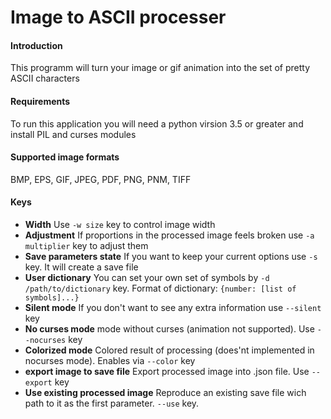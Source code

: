 # Image to ASCII processer

#### Introduction

This programm will turn your image or gif animation into the set of pretty ASCII characters

#### Requirements

To run this application you will need a python virsion 3.5 or greater and install PIL and curses modules

#### Supported image formats

BMP, EPS, GIF, JPEG, PDF, PNG, PNM, TIFF

#### Keys

* **Width** Use `-w size` key to control image width
* **Adjustment** If proportions in the processed image feels broken use `-a multiplier` key to adjust them
* **Save parameters state** If you want to keep your current options use `-s` key. It will create a save file
* **User dictionary** You can set your own set of symbols by `-d /path/to/dictionary` key. Format of dictionary: `{number: [list of symbols]...}`
* **Silent mode** If you don't want to see any extra information use `--silent` key
* **No curses mode** mode without curses (animation not supported). Use `--nocurses` key
* **Colorized mode** Colored result of processing (does'nt implemented in nocurses mode). Enables via `--color` key
* **export image to save file**  Export processed image into .json file. Use `--export` key
* **Use existing processed image** Reproduce an existing save file wich path to it as the first parameter. `--use` key.
